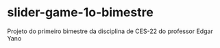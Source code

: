 # slider-game-1o-bimestre
Projeto do primeiro bimestre da disciplina de CES-22 do professor Edgar Yano
